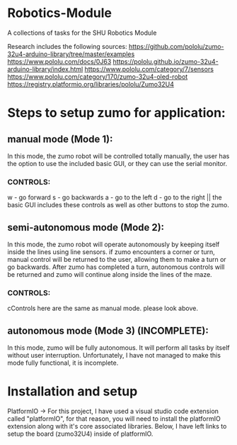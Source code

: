 # Robotics-Module
A collections of tasks for the SHU Robotics Module

Research includes the following sources: 
https://github.com/pololu/zumo-32u4-arduino-library/tree/master/examples 
https://www.pololu.com/docs/0J63
https://pololu.github.io/zumo-32u4-arduino-library/index.html
https://www.pololu.com/category/7/sensors
https://www.pololu.com/category/170/zumo-32u4-oled-robot
https://registry.platformio.org/libraries/pololu/Zumo32U4


# Steps to setup zumo for application: 

## manual mode (Mode 1):
In this mode, the zumo robot will be controlled totally manually, the user has the option to use the included basic GUI, or they can use the serial monitor. 

### CONTROLS: 
w - go forward 
s - go backwards 
a - go to the left 
d - go to the right
|| the basic GUI includes these controls as well as other buttons to stop the zumo. 

## semi-autonomous mode (Mode 2): 
In this mode, the zumo robot will operate autonomously by keeping itself inside the lines using line sensors. if zumo encounters a corner or turn, manual control will be returned to the user, allowing them to make a turn or go backwards. After zumo has completed a turn, autonomous controls will be returned and zumo will continue along inside the lines of the maze. 

### CONTROLS: 
cControls here are the same as manual mode. please look above.

## autonomous mode (Mode 3) (INCOMPLETE): 
In this mode, zumo will be fully autonomous. It will perform all tasks by itself without user interruption. 
Unfortunately, I have not managed to make this mode fully functional, it is incomplete. 

# Installation and setup 
PlatformIO -> For this project, I have used a visual studio code extension called "platformIO", for that reason, you will need to install the platformIO extension along with it's core associated libraries. Below, I have left links to setup the board (zumo32U4) inside of platformIO. 
